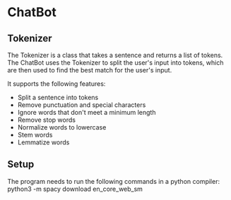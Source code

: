 # ChatBot 

## Tokenizer

The Tokenizer is a class that takes a sentence and returns a list of tokens.
The ChatBot uses the Tokenizer to split the user's input into tokens, which are then used to find the best match for the user's input.

It supports the following features:

- Split a sentence into tokens
- Remove punctuation and special characters
- Ignore words that don't meet a minimum length
- Remove stop words
- Normalize words to lowercase
- Stem words 
- Lemmatize words

## Setup
The program needs to run the following commands in a python compiler:
python3 -m spacy download en_core_web_sm
